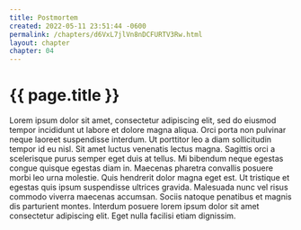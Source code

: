 ```yaml
---
title: Postmortem
created: 2022-05-11 23:51:44 -0600
permalink: /chapters/d6VxL7jlVn8nDCFURTV3Rw.html
layout: chapter
chapter: 04
---
```



# {{ page.title }}


Lorem ipsum dolor sit amet, consectetur adipiscing elit, sed do eiusmod tempor incididunt ut labore et dolore magna aliqua. Orci porta non pulvinar neque laoreet suspendisse interdum. Ut porttitor leo a diam sollicitudin tempor id eu nisl. Sit amet luctus venenatis lectus magna. Sagittis orci a scelerisque purus semper eget duis at tellus. Mi bibendum neque egestas congue quisque egestas diam in. Maecenas pharetra convallis posuere morbi leo urna molestie. Quis hendrerit dolor magna eget est. Ut tristique et egestas quis ipsum suspendisse ultrices gravida. Malesuada nunc vel risus commodo viverra maecenas accumsan. Sociis natoque penatibus et magnis dis parturient montes. Interdum posuere lorem ipsum dolor sit amet consectetur adipiscing elit. Eget nulla facilisi etiam dignissim.


